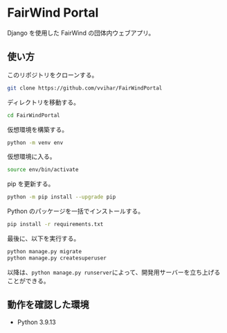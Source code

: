# FairWind Portal

Django を使用した FairWind の団体内ウェブアプリ。

## 使い方

このリポジトリをクローンする。

```zsh
git clone https://github.com/vvihar/FairWindPortal
```

ディレクトリを移動する。

```zsh
cd FairWindPortal
```

仮想環境を構築する。

```zsh
python -m venv env
```

仮想環境に入る。

```zsh
source env/bin/activate
```

pip を更新する。

```zsh
python -m pip install --upgrade pip
```

Python のパッケージを一括でインストールする。

```zsh
pip install -r requirements.txt
```

最後に、以下を実行する。

```zsh
python manage.py migrate
python manage.py createsuperuser
```

以降は、`python manage.py runserver`によって、開発用サーバーを立ち上げることができる。

## 動作を確認した環境

* Python 3.9.13
